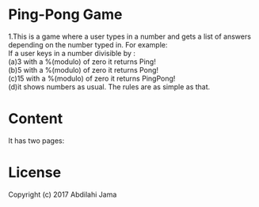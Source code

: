 # Ping-Pong Game

1.This is a game where a user types in a number and gets a list of answers depending on the number typed in.
For example: <br>If a user keys in a number divisible by :<br>(a)3 with a %(modulo) of zero it returns Ping!
                                                     <br>(b)5 with a %(modulo) of zero it returns Pong!
                                                     <br>(c)15 with a %(modulo) of zero it returns PingPong!
                                                     <br>(d)it shows numbers as usual.
The rules are as simple as that.
# Content
It has two pages:<br>




# License
Copyright (c) 2017 Abdilahi Jama
